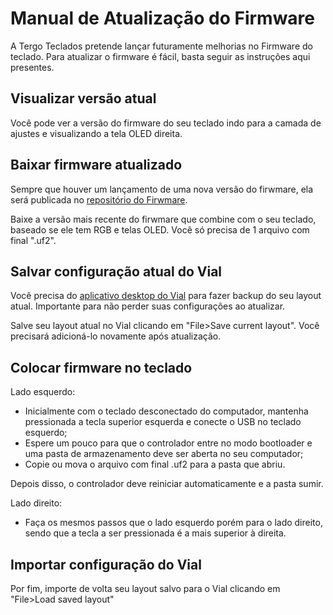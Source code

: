 # Manual de Atualização do Firmware

A Tergo Teclados pretende lançar futuramente melhorias no Firmware do teclado. Para atualizar o firmware é fácil, basta seguir as instruções aqui presentes.

## Visualizar versão atual

Você pode ver a versão do firmware do seu teclado indo para a camada de ajustes e visualizando a tela OLED direita.

## Baixar firmware atualizado

Sempre que houver um lançamento de uma nova versão do firwmare, ela será publicada no [repositório do Firwmare](https://github.com/TergoTeclados/vial-qmk-firmware/releases). 

Baixe a versão mais recente do firwmare que combine com o seu teclado, baseado se ele tem RGB e telas OLED. Você só precisa de 1 arquivo com final ".uf2".

## Salvar configuração atual do Vial

Você precisa do [aplicativo desktop do Vial](https://get.vial.today/download/) para fazer backup do seu layout atual. Importante para não perder suas configurações ao atualizar.

Salve seu layout atual no Vial clicando em "File>Save current layout". Você precisará adicioná-lo novamente após atualização.

## Colocar firmware no teclado

Lado esquerdo: 
- Inicialmente com o teclado desconectado do computador, mantenha pressionada a tecla superior esquerda e conecte o USB no teclado esquerdo;
- Espere um pouco para que o controlador entre no modo bootloader e uma pasta de armazenamento deve ser aberta no seu computador;
- Copie ou mova o arquivo com final .uf2 para a pasta que abriu.

Depois disso, o controlador deve reiniciar automaticamente e a pasta sumir.

Lado direito:
- Faça os mesmos passos que o lado esquerdo porém para o lado direito, sendo que a tecla a ser pressionada é a mais superior à direita.

## Importar configuração do Vial

Por fim, importe de volta seu layout salvo para o Vial clicando em "File>Load saved layout"
